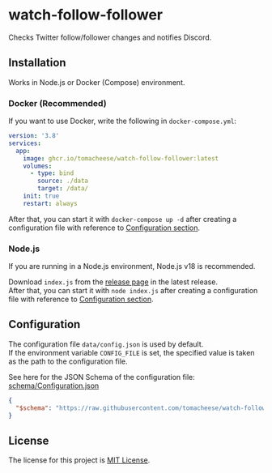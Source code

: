 # watch-follow-follower

Checks Twitter follow/follower changes and notifies Discord.

## Installation

Works in Node.js or Docker (Compose) environment.

### Docker (Recommended)

If you want to use Docker, write the following in `docker-compose.yml`:

```yaml
version: '3.8'
services:
  app:
    image: ghcr.io/tomacheese/watch-follow-follower:latest
    volumes:
      - type: bind
        source: ./data
        target: /data/
    init: true
    restart: always
```

After that, you can start it with `docker-compose up -d` after creating a configuration file with reference to [Configuration section](#configuration).

### Node.js

If you are running in a Node.js environment, Node.js v18 is recommended.

Download `index.js` from the [release page](https://github.com/tomacheese/watch-follow-follower/releases) in the latest release.  
After that, you can start it with `node index.js` after creating a configuration file with reference to [Configuration section](#configuration).

## Configuration

The configuration file `data/config.json` is used by default.  
If the environment variable `CONFIG_FILE` is set, the specified value is taken as the path to the configuration file.

See here for the JSON Schema of the configuration file: [schema/Configuration.json](schema/Configuration.json)

```json
{
  "$schema": "https://raw.githubusercontent.com/tomacheese/watch-follow-follower/master/schema/Configuration.json"
}
```

## License

The license for this project is [MIT License](LICENSE).
